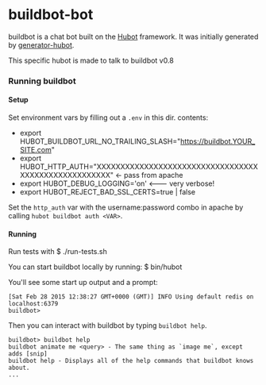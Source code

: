 # buildbot-bot

buildbot is a chat bot built on the [Hubot][hubot] framework. It was
initially generated by [generator-hubot][generator-hubot].

This specific hubot is made to talk to buildbot v0.8

[hubot]: http://hubot.github.com
[generator-hubot]: https://github.com/github/generator-hubot

### Running buildbot

#### Setup
Set environment vars by filling out a `.env` in this dir. contents:
 * export HUBOT_BUILDBOT_URL_NO_TRAILING_SLASH="https://buildbot.YOUR_SITE.com"
 * export HUBOT_HTTP_AUTH="XXXXXXXXXXXXXXXXXXXXXXXXXXXXXXXXXXXXXXXXXXXXXXXXXXXXX" <- pass from apache
 * export HUBOT_DEBUG_LOGGING='on'  <--- very verbose!
 * export HUBOT_REJECT_BAD_SSL_CERTS=true | false

Set the `http_auth` var with the username:password combo in apache by calling
`hubot buildbot auth <VAR>`.

#### Running
Run tests with
    $ ./run-tests.sh

You can start buildbot locally by running:
    $ bin/hubot

You'll see some start up output and a prompt:

    [Sat Feb 28 2015 12:38:27 GMT+0000 (GMT)] INFO Using default redis on localhost:6379
    buildbot>

Then you can interact with buildbot by typing `buildbot help`.

    buildbot> buildbot help
    buildbot animate me <query> - The same thing as `image me`, except adds [snip]
    buildbot help - Displays all of the help commands that buildbot knows about.
    ...
